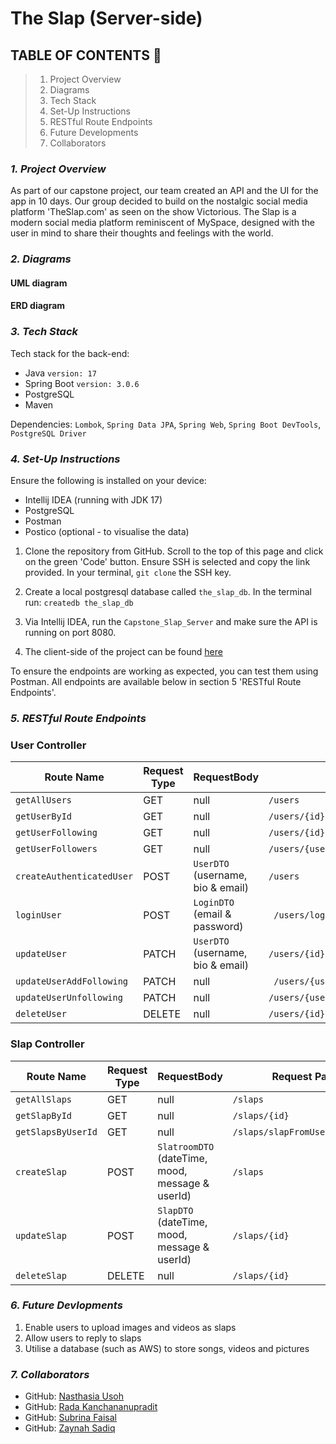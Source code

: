 
# The Slap (Server-side)

## **TABLE OF CONTENTS** 📖

> 1. Project Overview
> 2. Diagrams
> 3. Tech Stack
> 4. Set-Up Instructions
> 5. RESTful Route Endpoints
> 6. Future Developments
> 7. Collaborators


### **_1. Project Overview_**
As part of our capstone project, our team created an API and the UI for the app in 10 days. Our group decided to build on the nostalgic social media platform 'TheSlap.com' as seen on the show Victorious. The Slap is a modern social media platform reminiscent of MySpace, designed with the user in mind to share their thoughts and feelings with the world.

### **_2. Diagrams_**

#### UML diagram

#### ERD diagram

### **_3. Tech Stack_**

Tech stack for the back-end:

* Java `version: 17`
* Spring Boot `version: 3.0.6`
* PostgreSQL 
* Maven

Dependencies: `Lombok`, `Spring Data JPA`, `Spring Web`, `Spring Boot DevTools`, `PostgreSQL Driver`

### **_4. Set-Up Instructions_**

Ensure the following is installed on your device:

* Intellij IDEA (running with JDK 17)
* PostgreSQL
* Postman
* Postico (optional - to visualise the data)

1. Clone the repository from GitHub. Scroll to the top of this page and click on the green 'Code' button. Ensure SSH is selected and copy the link provided. In your terminal, `git clone` the SSH key.

2. Create a local postgresql database called `the_slap_db`. In the terminal run: `createdb the_slap_db`

3. Via Intellij IDEA, run the `Capstone_Slap_Server` and make sure the API is running on port 8080.

4. The client-side of the project can be found [here](https://github.com/nasthasiausoh/Capstone_Slap_Client)

To ensure the endpoints are working as expected, you can test them using Postman. All endpoints are available below in section 5 'RESTful Route Endpoints'.

### **_5. RESTful Route Endpoints_**

### User Controller

| Route Name             | Request Type | RequestBody                      | Request Path              |
|------------------------|--------|----------------------------------|---------------------------|
| `getAllUsers`            | GET    | null                             | `/users`                    |
| `getUserById`            | GET    | null                             | `/users/{id}`               |
| `getUserFollowing`       | GET    | null                             | `/users/{id}/followers `   |
| `getUserFollowers`       | GET    | null                             | `/users/{userId} `          |
| `createAuthenticatedUser`| POST   | `UserDTO` (username, bio & email)| `/users`                    |
| `loginUser`              | POST   | `LoginDTO` (email & password)    |` /users/login`               |  
| `updateUser`             | PATCH  | `UserDTO` (username, bio & email)|` /users/{id} `               |    
| `updateUserAddFollowing` | PATCH  | null                             |` /users/{userId}/following/{followingId}` |
| `updateUserUnfollowing`  | PATCH  | null                             |` /users/{userId}/unfollowing/{unfollowingId}  `|  
| `deleteUser`             | DELETE | null                             |` /users/{id}  `             |  


### Slap Controller
| Route Name             | Request Type | RequestBody                      | Request Path                                    |
|------------------------|--------------|----------------------------------|-------------------------------------------------|
| `getAllSlaps`            | GET          | null                             | `/slaps `                                    |
| `getSlapById`            | GET          | null                             | `/slaps/{id}`                                |
| `getSlapsByUserId`       | GET          | null                             | `/slaps/slapFromUser/{userId}`               |
| `createSlap`             | POST         | `SlatroomDTO ` (dateTime, mood, message & userId) | `/slaps `                   |
| `updateSlap`             | POST         | `SlapDTO ` (dateTime, mood, message & userId)      | `/slaps/{id}`              |
| `deleteSlap`             | DELETE       | null                             | `/slaps/{id}`                      

### **_6. Future Devlopments_**

1. Enable users to upload images and videos as slaps
2. Allow users to reply to slaps
3. Utilise a database (such as AWS) to store songs, videos and pictures

### **_7. Collaborators_**

* GitHub: [Nasthasia Usoh](https://github.com/nasthasiausoh)
* GitHub: [Rada Kanchananupradit](https://github.com/R08K09)
* GitHub: [Subrina Faisal](https://github.com/Subrina7)
* GitHub: [Zaynah Sadiq](https://github.com/Zaynah99)



